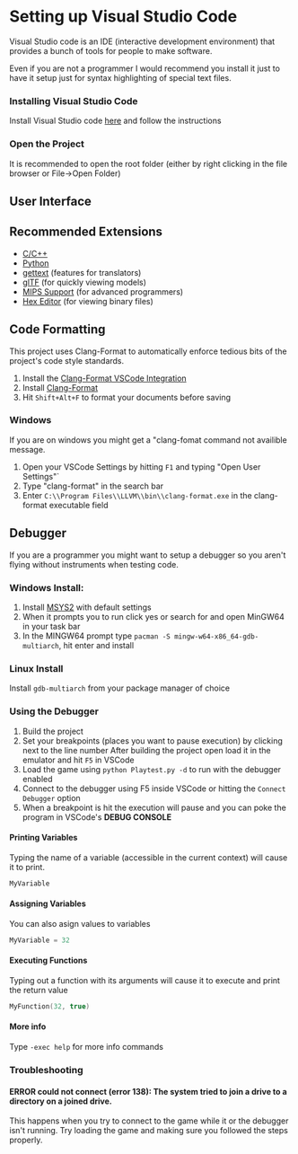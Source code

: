 # Setting up Visual Studio Code

Visual Studio code is an IDE (interactive development environment) that provides a bunch of tools for people to make software.

Even if you are not a programmer I would recommend you install it just to have it setup just for syntax highlighting of special text files.

### Installing Visual Studio Code

Install Visual Studio code [here](https://code.visualstudio.com/Download) and follow the instructions

### Open the Project
It is recommended to open the root folder (either by right clicking in the file browser or File->Open Folder)

## User Interface



## Recommended Extensions

* [C/C++](https://marketplace.visualstudio.com/items?itemName=ms-python.autopep8)
* [Python](https://marketplace.visualstudio.com/items?itemName=ms-python.python)
* [gettext](https://marketplace.visualstudio.com/items?itemName=mrorz.language-gettext) (features for translators)
* [glTF](https://marketplace.visualstudio.com/items?itemName=cesium.gltf-vscode) (for quickly viewing models)
* [MIPS Support](https://marketplace.visualstudio.com/items?itemName=kdarkhan.mips) (for advanced programmers)
* [Hex Editor](https://marketplace.visualstudio.com/items?itemName=ms-vscode.hexeditor) (for viewing binary files)

## Code Formatting

This project uses Clang-Format to automatically enforce tedious bits of the project's code style standards.

1. Install the [Clang-Format VSCode Integration](https://marketplace.visualstudio.com/items?itemName=xaver.clang-format)
2. Install [Clang-Format](https://github.com/xaverh/vscode-clang-format?tab=readme-ov-file#installing-clang-format)
3. Hit `Shift+Alt+F` to format your documents before saving

### Windows

If you are on windows you might get a "clang-fomat command not availible message. 

1. Open your VSCode Settings by hitting `F1` and typing "Open User Settings"`
2. Type "clang-format" in the search bar
3. Enter `C:\\Program Files\\LLVM\\bin\\clang-format.exe` in the clang-format executable field

## Debugger
If you are a programmer you might want to setup a debugger so you aren't flying without instruments when testing code.

### Windows Install:
1. Install [MSYS2](https://www.msys2.org/) with default settings
2. When it prompts you to run click yes or search for and open MinGW64 in your task bar
3. In the MINGW64 prompt type `pacman -S mingw-w64-x86_64-gdb-multiarch`, hit enter and install

### Linux Install

Install `gdb-multiarch` from your package manager of choice

### Using the Debugger

1. Build the project
2. Set your breakpoints (places you want to pause execution) by clicking next to the line number
After building the project open load it in the emulator and hit `F5` in VSCode
3. Load the game using `python Playtest.py -d` to run with the debugger enabled
4. Connect to the debugger using F5 inside VSCode or hitting the `Connect Debugger` option
5. When a breakpoint is hit the execution will pause and you can poke the program in VSCode's **DEBUG CONSOLE**

#### Printing Variables
Typing the name of a variable (accessible in the current context) will cause it to print.

``` C
MyVariable
```

#### Assigning Variables
You can also asign values to variables
``` C
MyVariable = 32
```

#### Executing Functions
Typing out a function with its arguments will cause it to execute and print the return value

``` C
MyFunction(32, true)
```

#### More info

Type `-exec help` for more info commands

### Troubleshooting

#### ERROR could not connect (error 138): The system tried to join a drive to a directory on a joined drive.
This happens when you try to connect to the game while it or the debugger isn't running. Try loading the game and making sure you followed the steps properly.
